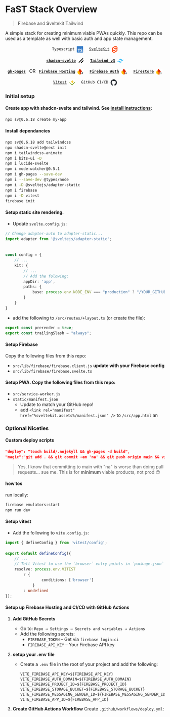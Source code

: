 # FaST Stack Overview
> **F**irebase **a**nd **S**veltekit **T**ailwind

A simple stack for creating minimum viable PWAs quickly. This repo can be used as a template as well with basic auth and app state management.

<p align="center">
  <code>&emsp;Typescript&emsp;<img align="center" src="static/svg/typescript.svg" width="20"/>&emsp;</code>
  <code>&emsp;<a href="https://svelte.dev/docs/kit/creating-a-project">SvelteKit</a>&emsp;<img align="center" src="static/svg/svelte.svg" width="20"/>&emsp;</code>
</p>

<p align="center">
  <code>&emsp;<strong><a href="https://next.shadcn-svelte.com/docs/installation/sveltekit">shadcn-svelte</a></strong>&emsp;<img align="center" src="static/svg/shadcn.svg" width="20"/>&emsp;</code>
  <code>&emsp;<strong><a href="https://v3.tailwindcss.com/docs/installation">Tailwind v3</a></strong>&emsp;<img align="center" src="static/svg/tailwind.svg" width="20"/>&emsp;</code>
</p>

<p align="center">
  <code>&emsp;<strong><a href="https://github.com/tschaub/gh-pages">gh-pages</a></strong>&emsp;</code> OR 
  <code>&emsp;<strong><a href="https://firebase.google.com/docs/hosting">Firebase Hosting</a></strong>&emsp;<img align="center" src="static/svg/firebase-hosting.svg" width="20"/>&emsp;</code>
  <code>&emsp;<strong><a href="https://firebase.google.com/docs/auth">Firebase Auth</a></strong>&emsp;<img align="center" src="static/svg/firebase-auth.svg" width="20"/>&emsp;</code>
  <code>&emsp;<strong><a href="https://firebase.google.com/docs/firestore/quickstart">Firestore</a></strong>&emsp;<img align="center" src="static/svg/firebase-firestore.svg" width="20"/>&emsp;</code>
</p>

<p align="center">
  <code>&emsp;<a href="https://svelte.dev/docs/svelte/testing">Vitest</a>&emsp;<img align="center" src="static/svg/vitest.svg" width="20"/>&emsp;</code>
  <code>&emsp;GitHub CI/CD&emsp;<img align="center" src="static/svg/github.svg" width="20"/>&emsp;</code>
  <!-- <code>&emsp;<strong><a href="https://bitwarden.com/products/secrets-manager">Bitwarden Secrets</a></strong>&emsp;<img align="center" src="static/svg/bitwarden.svg" width="20"/>&emsp;</code> -->
</p>


### Initial setup
#### Create app with shadcn-svelte and tailwind. See [install instructions](https://next.shadcn-svelte.com/docs/installation/sveltekit):
```bash
npx sv@0.6.18 create my-app
```
#### Install dependancies
```bash
npx sv@0.6.18 add tailwindcss
npx shadcn-svelte@next init
npm i tailwindcss-animate
npm i bits-ui -D
npm i lucide-svelte
npm i mode-watcher@0.5.1
npm i gh-pages --save-dev
npm i --save-dev @types/node
npm i -D @sveltejs/adapter-static
npm i firebase
npm i -D vitest
firebase init
```

#### Setup static site rendering. 
 
- Update `svelte.config.js`:

```ts
// Change adapter-auto to adapter-static...
import adapter from '@sveltejs/adapter-static';


const config = {
    // ...
    kit: {
        // ...
        // Add the folowing:
        appDir: 'app',
        paths: {
            base: process.env.NODE_ENV === "production" ? "/YOUR_GITHUB_REPO" : "",
        }
    }
}
```

- add the following to `/src/routes/+layout.ts` (or create the file):

```ts
export const prerender = true;
export const trailingSlash = "always";
```

#### Setup Firebase
Copy the following files from this repo:
- `src/lib/firebase/firebase.client.js` **update with your Firebase config**
- `src/lib/firebase/firebase.svelte.ts`
    
#### Setup PWA. Copy the following files from this repo:
- `src/service-worker.js`
- `static/manifest.json`
    - Update to match your GitHub repo!
    - add `<link rel="manifest" href="%sveltekit.assets%/manifest.json" />` to `/src/app.html` an
    
### Optional Niceties
#### Custom deploy scripts
```json
"deploy": "touch build/.nojekyll && gh-pages -d build",
"magic":"git add . && git commit -am 'na' && git push origin main && vite build && touch build/.nojekyll && gh-pages -d build",
```

> Yes, I know that committing to main with "na" is worse than doing pull requests... sue me. This is for **minimum** viable products, not prod 😊

#### how tos
run locally:
```bash
firebase emulators:start
npm run dev
```

#### Setup vitest

- Add the following to `vite.config.js`:

```ts
import { defineConfig } from 'vitest/config';

export default defineConfig({
	// ...
	// Tell Vitest to use the `browser` entry points in `package.json` files, even though it's running in Node
	resolve: process.env.VITEST
		? {
				conditions: ['browser']
			}
		: undefined
});
```

#### Setup up Firebase Hosting and CI/CD with GitHub Actions
1. **Add GitHub Secrets**
   - Go to: `Repo → Settings → Secrets and variables → Actions`
   - Add the following secrets:
     - `FIREBASE_TOKEN` – Get via `firebase login:ci`
     - `FIREBASE_API_KEY` – Your Firebase API key

2. **setup your .env file**
   - Create a `.env` file in the root of your project and add the following:
     ```env
     VITE_FIREBASE_API_KEY=${FIREBASE_API_KEY}
     VITE_FIREBASE_AUTH_DOMAIN=${FIREBASE_AUTH_DOMAIN}
     VITE_FIREBASE_PROJECT_ID=${FIREBASE_PROJECT_ID}
     VITE_FIREBASE_STORAGE_BUCKET=${FIREBASE_STORAGE_BUCKET}
     VITE_FIREBASE_MESSAGING_SENDER_ID=${FIREBASE_MESSAGING_SENDER_ID}
     VITE_FIREBASE_APP_ID=${FIREBASE_APP_ID}
     ```
2. **Create GitHub Actions Workflow**
   Create `.github/workflows/deploy.yml`:

   ```yaml

   ```